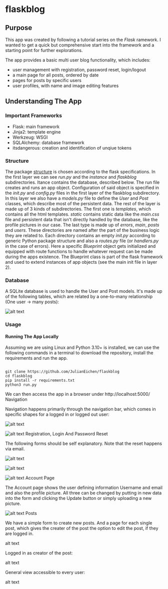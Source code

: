 # flaskblog
## Purpose

This app was created by following a tutorial series on the *Flask* ramework. I wanted to get a quick but comprehensive start into the framework and a starting point for further explorations.

The app provides a basic multi user blog functionality, which includes:

- user management with registration, password reset, login/logout
- a main page for all posts, ordered by date
- pages for posts by specific users
- user profiles, with name and image editing features

## Understanding The App
### Important Frameworks

- Flask: main framework
- Jinja2: template engine
- Werkzeug: WSGI
- SQLAlchemy: database framework
- itsdangerous: creation and identification of unqiue tokens

### Structure

The package [structure](https://julianeichen.github.io/flaskblogtree) is chosen according to the flask specifications. In the first layer we can see *run.py* and the *instance* and *flaskblog* subdirectories. Itance contains the database, described below. The run file creates and runs an app object. Configuration of said object is specified in the *init.py* and *config.py* files in the first layer of the flaskblog subdirectory. In this layer we also have a *models.py* file to define the *User* and *Post* classes, which describe most of the persistent data. The rest of the layer is made up of 3 kinds of subdirectories. The first one is *templates*, which contains all the html templates. *static* contains static data like the *main.css* file and persistent data that isn't directly handled by the database, like the profile pictures in our case. The last type is made up of *errors*, *main*, *posts* and *users*. These directories are named after the part of the business logic they are related to. Each directory contains an empty *init.py* according to generic Python package structure and also a *routes.py* file (or *handlers.py* in the case of errors). Here a specific *Blueprint* object gets initialized and equipped with route functions to handle whatever request can be made during the apps existence. The Blueprint class is part of the flask framework and used to extend instances of app objects (see the main init file in layer 2).
### Database

A SQLite database is used to handle the User and Post models. It's made up of the following tables, which are related by a one-to-many relationship (One user -> many posts):

![alt text](https://github.com/JulianEichen/springboot-league/blob/main/pictures/db_users.png?raw=true)

### Usage
#### Running The App Locally

Assuming we are using Linux and Python 3.10+ is installed, we can use the following commands in a terminal to download the repository, install the requirements and run the app.

```

git clone https://github.com/JulianEichen/flaskblog
cd flaskblog
pip install -r requirements.txt
python3 run.py
```

We can then access the app in a browser under http://localhost:5000/
Navigation

Navigation happens primarily through the navigation bar, which comes in specific shapes for a logged in or logged out user:

![alt text](https://github.com/JulianEichen/springboot-league/blob/main/pictures/db_users.png?raw=true)

![alt text](https://github.com/JulianEichen/springboot-league/blob/main/pictures/db_users.png?raw=true)
Registration, Login And Password Reset

The following forms should be self explanatory. Note that the reset happens via email.

![alt text](https://github.com/JulianEichen/springboot-league/blob/main/pictures/db_users.png?raw=true)

![alt text](https://github.com/JulianEichen/springboot-league/blob/main/pictures/db_users.png?raw=true)

![alt text](https://github.com/JulianEichen/springboot-league/blob/main/pictures/db_users.png?raw=true)
Account Page

The Account page shows the user defining information Username and email and also the profile picture. All three can be changed by putting in new data into the form and clicking the Update button or simply uploading a new picture.

![alt text](https://github.com/JulianEichen/springboot-league/blob/main/pictures/db_users.png?raw=true)
Posts

We have a simple form to create new posts. And a page for each single post, which gives the creater of the post the option to edit the post, if they are logged in.

alt text

Logged in as creator of the post:

alt text

General view accessible to every user:

alt text
